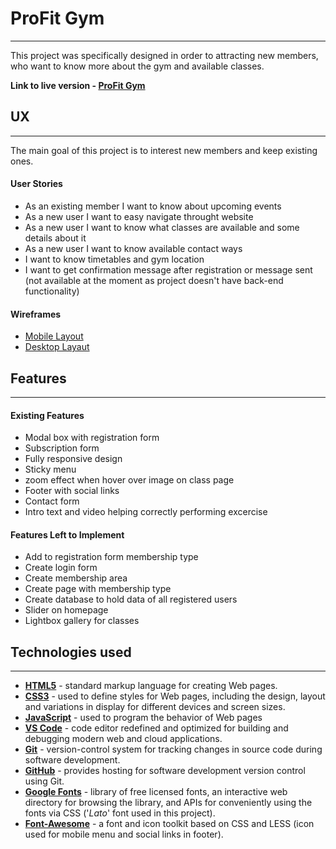# ProFit Gym
---
This project was specifically designed in order to attracting new members, who want to know more about the gym and available classes. 

**Link to live version - [ProFit Gym](https://adrian80z.github.io/CI-Milestone-1/)**

## UX
---
The main goal of this project is to interest new members and keep existing ones.

#### User Stories
- As an existing member I want to know about upcoming events
-	As a new user I want to easy navigate throught website
-	As a new user I want to know what classes are available and some details about it
-	As a new user I want to know available contact ways
-	I want to know timetables and gym location
-	I want to get confirmation message after registration or message sent (not available at the moment as project doesn't have back-end functionality)

#### Wireframes
* [Mobile Layout](https://github.com/adrian80z/CI-Milestone-1/blob/master/wireframes/mobile_view.png)
* [Desktop Layaut](https://github.com/adrian80z/CI-Milestone-1/blob/master/wireframes/desktop_view.png)

## Features
---
#### Existing Features
-	Modal box with registration form
-	Subscription form
-	Fully responsive design
-	Sticky menu
-	zoom effect when hover over image on class page
-	Footer with social links
-	Contact form
-	Intro text and video helping correctly performing excercise

#### Features Left to Implement
-	Add to registration form membership type
-	Create login form 
-	Create membership area
-	Create page with membership type
-	Create database to hold data of all registered users
-	Slider on homepage
-	Lightbox gallery for classes

## Technologies used
---
- **[HTML5](https://en.wikipedia.org/wiki/HTML5)** - standard markup language for creating Web pages.
- **[CSS3](https://en.wikipedia.org/wiki/Cascading_Style_Sheets#CSS_3)** - used to define styles for Web pages, including the design, layout and variations in display for different devices and screen sizes.
- **[JavaScript](https://en.wikipedia.org/wiki/JavaScript)** - used to program the behavior of Web pages
- **[VS Code](https://code.visualstudio.com/)** - code editor redefined and optimized for building and debugging modern web and cloud applications.
- **[Git](https://git-scm.com/)** - version-control system for tracking changes in source code during software development.
- **[GitHub](https://github.com/)** - provides hosting for software development version control using Git.
- **[Google Fonts](https://fonts.google.com/)** - library of free licensed fonts, an interactive web directory for browsing the library, and APIs for conveniently using the fonts via CSS ('_Lato_' font used in this project).
- **[Font-Awesome](https://fontawesome.com/)** - a font and icon toolkit based on CSS and LESS (icon used for mobile menu and social links in footer).
